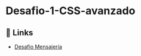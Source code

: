 # Desafio-1-CSS-avanzado

## 🔗 Links
- [Desafio Mensajería](https://bladesnecro.github.io/Desafio-1-CSS-avanzado/) 
  
